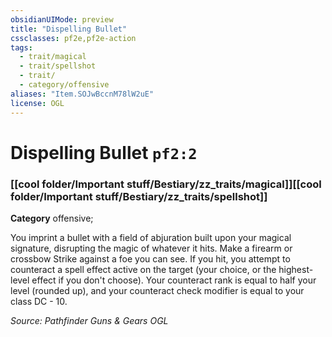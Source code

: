 ```yaml
---
obsidianUIMode: preview
title: "Dispelling Bullet"
cssclasses: pf2e,pf2e-action
tags:
  - trait/magical
  - trait/spellshot
  - trait/
  - category/offensive
aliases: "Item.SOJwBccnM78lW2uE"
license: OGL
---
```

# Dispelling Bullet `pf2:2`

### [[cool folder/Important stuff/Bestiary/zz_traits/magical]][[cool folder/Important stuff/Bestiary/zz_traits/spellshot]]

**Category** offensive; 




You imprint a bullet with a field of abjuration built upon your magical signature, disrupting the magic of whatever it hits. Make a firearm or crossbow Strike against a foe you can see. If you hit, you attempt to counteract a spell effect active on the target (your choice, or the highest-level effect if you don't choose). Your counteract rank is equal to half your level (rounded up), and your counteract check modifier is equal to your class DC - 10.

*Source: Pathfinder Guns & Gears*
*OGL*